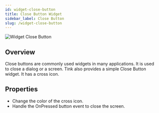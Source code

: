 ```yaml
---
id: widget-close-button
title: Close Button Widget
sidebar_label: Close Button
slug: /widget-close-button
---
```


![Widget Close Button](/img/Widget-Close-Button.png)

##  Overview

Close buttons are commonly used widgets in many applications. It is used to close a dialog or a screen. Tink also provides a simple Close Button widget. It has a cross icon.

## Properties

* Change the color of the cross icon.
* Handle the OnPressed button event to close the screen.